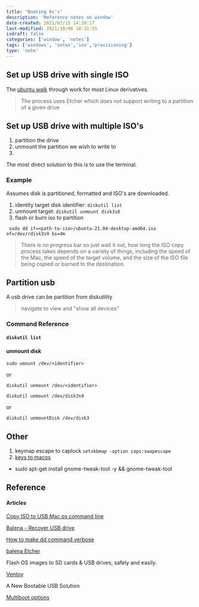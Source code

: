 ```yaml
---
title: "Booting Os's"
description: 'Reference notes on window'
date-created: 2021/03/15 14:19:17
last-modified: 2021/10/06 10:31:55
isdraft: false
categories: ['window', 'notes']
tags: ['windows', 'notes','iso','provisioning']
type: 'note'
---
```




## Set up USB drive with single ISO

The [ubuntu walk](https://ubuntu.com/tutorials/create-a-usb-stick-on-macos) through work for most Linux derivatives.

> The process uses Etcher which does not support writing to a partition of a given drive

## Set up USB drive with multiple ISO's

1. partition the drive
2. unmount the partition we wish to write to 
3. 

The most direct solution to this is to use the terminal. 

### Example 

Assumes disk is partitioned, formatted and ISO's are downloaded. 

1. identity target disk identifier: `diskutil list`
2. unmount target: `diskutil unmount disk3s8`
3. flash or burn iso to partition 

```shell
 sudo dd if=<path-to-iso>/ubuntu-21.04-desktop-amd64.iso of=/dev/rdisk3s9 bs=4m
```

> There is no progress bar so just wait it out, how long the ISO copy process takes depends on a variety of things, including the speed of the Mac, the speed of the target volume, and the size of the ISO file being copied or burned to the destination.


## Partition usb 

A usb drive can be partition from diskutility 

> navigate to view and "show all devices" 

### Command Reference 

#### `diskutil list`

#### unmount disk 

`sudo umount /dev/<identifier>`

or 

`diskutil unmount /dev/<identifier>`

`diskutil unmount /dev/disk3s9`

or 

`diskutil unmountDisk /dev/disk3`


## Other 

1. keymap escape to caplock `setxkbmap -option caps:swapescape`
2. [keys to macos](https://github.com/petrstepanov/gnome-macos-remap)

- sudo apt-get install gnome-tweak-tool -y && gnome-tweak-tool


## Reference 

#### Articles 

[Copy ISO to USB Mac os command line](https://osxdaily.com/2015/06/05/copy-iso-to-usb-drive-mac-os-x-command/)

[Balena - Recover USB drive](https://www.balena.io/blog/did-etcher-break-my-usb-sd-card/)

[How to make dd command verbose](https://askubuntu.com/questions/363842/how-to-make-the-dd-command-be-verbose)

[balena Etcher](https://www.balena.io/etcher/)

Flash OS images to SD cards & USB drives, safely and easily.

[Ventoy](https://www.ventoy.net/)

A New Bootable USB Solution

[Multiboot options](https://www.linuxbabe.com/apps/create-multiboot-usb-linux-windows-iso)